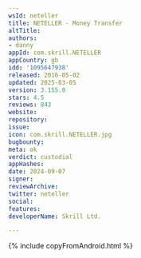 ```yaml
---
wsId: neteller
title: NETELLER - Money Transfer
altTitle: 
authors:
- danny
appId: com.skrill.NETELLER
appCountry: gb
idd: '1095647938'
released: 2016-05-02
updated: 2025-03-05
version: 3.155.0
stars: 4.5
reviews: 843
website: 
repository: 
issue: 
icon: com.skrill.NETELLER.jpg
bugbounty: 
meta: ok
verdict: custodial
appHashes: 
date: 2024-09-07
signer: 
reviewArchive: 
twitter: neteller
social: 
features: 
developerName: Skrill Ltd.

---
```


{% include copyFromAndroid.html %}